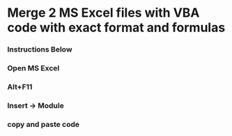 # Merge 2 MS Excel files with VBA code with exact format and formulas

### Instructions Below
### Open MS Excel
### Alt+F11
### Insert -> Module
### copy and paste code
